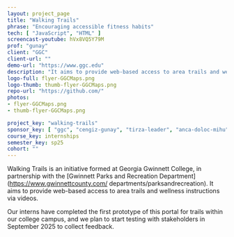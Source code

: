 ```yaml
---
layout: project_page
title: "Walking Trails"
phrase: "Encouraging accessible fitness habits"
tech: [ "JavaScript", "HTML" ]
screencast-youtube: hVx8VQ5Y79M
prof: "gunay"
client: "GGC"
client-url: ""
demo-url: "https://www.ggc.edu"
description: "It aims to provide web-based access to area trails and wellness instructions via videos."
logo-full: flyer-GGCMaps.png
logo-thumb: thumb-flyer-GGCMaps.png
repo-url: "https://github.com/"
photos:
- flyer-GGCMaps.png
- thumb-flyer-GGCMaps.png

project_key: "walking-trails"
sponsor_key: [ "ggc", "cengiz-gunay", "tirza-leader", "anca-doloc-mihu" ]
course_key: internships
semester_key: sp25
cohort: ""
---
```


Walking Trails is an initiative formed at Georgia Gwinnett College,
in partnership with the
[Gwinnett Parks and Recreation Department](https://www.gwinnettcounty.com/
departments/parksandrecreation).
It aims to provide web-based
access to area trails and wellness instructions via videos.  

Our interns have completed the first prototype
of this portal for trails within our college campus, and we
plan to start testing with stakeholders in September 2025 to collect
feedback.

<!-- lightgallery -->
<script src="https://code.jquery.com/jquery-2.2.4.min.js"></script>
<script src="https://cdn.jsdelivr.net/lightgallery/1.3.7/js/lightgallery.min.js">
</script>
<script src="https://cdn.jsdelivr.net/g/lg-zoom"></script>

<script type="text/javascript">

    $(document).ready(function() {

        $("body").lightGallery({

            zoom: true,
            selector: 'a#lightgallery',
            selectWithin: 'body'

        });

    });

</script>

[ggc]: http://www.ggc.edu
[gunay-ggc]: http://www.ggc.edu/about-ggc/directory/cengiz-gunay
[doloc-ggc]: http://www.ggc.edu/about-ggc/directory/anca-doloc-mihu
